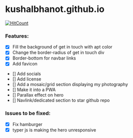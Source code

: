 # kushalbhanot.github.io
[![HitCount](http://hits.dwyl.com/KushalBhanot/kushalbhanot.github.io.svg)](http://hits.dwyl.com/KushalBhanot/kushalbhanot.github.io)

### Features:
- [x] Fill the background of get in touch with apt color
- [x] Change the border-radius of get in touch div
- [x] Border-bottom for navbar links
- [x] Add favicon

- [] Add socials
- [] Add license
- [] Add a mosaic/grid section displaying my photography 
- [] Make it into a PWA
- [] Parallax effect on hero 
- [] Navlink/dedicated section to star github repo


### Issues to be fixed:
- [x] Fix hamburger
- [x] typer js is making the hero unresponsive
